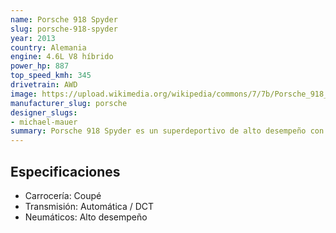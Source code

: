 ```yaml
---
name: Porsche 918 Spyder
slug: porsche-918-spyder
year: 2013
country: Alemania
engine: 4.6L V8 híbrido
power_hp: 887
top_speed_kmh: 345
drivetrain: AWD
image: https://upload.wikimedia.org/wikipedia/commons/7/7b/Porsche_918_Spyder_IAA_2013.jpg
manufacturer_slug: porsche
designer_slugs:
- michael-mauer
summary: Porsche 918 Spyder es un superdeportivo de alto desempeño con 4.6L V8 híbrido.
---
```


## Especificaciones

- Carrocería: Coupé
- Transmisión: Automática / DCT
- Neumáticos: Alto desempeño

